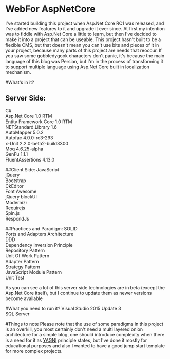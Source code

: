 # WebFor AspNetCore
I've started building this project when Asp.Net Core RC1 was released, and I've added new features to it and upgrade it ever since. At first my intention was to fiddle with Asp.Net Core a little to learn, but then I've decided to make it into a project that can be useable. This project hasn't built to be a flexible CMS, but that doesn't mean you can't use bits and pieces of it in your project, because many parts of this project are needs that reoccur. If you saw some gobbledygook characters don't panic, it's because the main language of this blog was Persian, but I'm in the process of transforming it to support multiple language using Asp.Net Core built in localization mechanism. 

#What's in it?  

## Server Side:
C#  
Asp.Net Core 1.0 RTM  
Entity Framework Core 1.0 RTM  
NETStandard.Library 1.6  
AutoMapper 5.0.2  
Autofac 4.0.0-rc3-293  
x-Unit 2.2.0-beta2-build3300  
Moq 4.6.25-alpha  
GenFu 1.1.1  
FluentAssertions 4.13.0  

##Client Side:
JavaScript  
jQuery  
Bootstrap  
CkEditor  
Font Awesome  
jQuery blockUI  
Modernizr  
Requirejs  
Spin.js  
RespondJs  

##Practices and Paradigm:
SOLID  
Ports and Adapters Architecture    
DDD  
Dependency Inversion Principle  
Repository Pattern  
Unit Of Work Pattern  
Adapter Pattern  
Strategy Pattern  
JavaScript Module Pattern  
Unit Test  

As you can see a lot of this server side technologies are in beta (except the Asp.Net Core itself), but I continue to update them as newer versions become available

#What you need to run it?
Visual Studio 2015 Update 3  
SQL Server  

#Things to note
Please note that the use of some paradigms in this project is an overkill, you most certainly don't need a multi layered onion architecture for a simple blog, one should introduce complexity when there is a need for it as [YAGNI](http://deviq.com/yagni/) principle states, but I've done it mostly for educational purposes and also I wanted to have a good jump start template for more complex projects.
